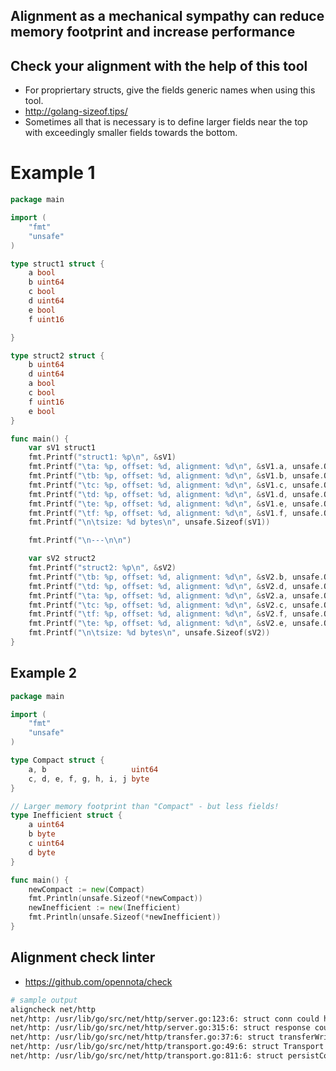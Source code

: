 ## Alignment as a mechanical sympathy can reduce memory footprint and increase performance

## Check your alignment with the help of this tool
* For propriertary structs, give the fields generic names when using this tool.
* http://golang-sizeof.tips/
* Sometimes all that is necessary is to define larger fields near the top with exceedingly smaller fields towards the bottom.

# Example 1

```go
package main

import (
	"fmt"
	"unsafe"
)

type struct1 struct {
	a bool
	b uint64
	c bool
	d uint64
	e bool
	f uint16

}

type struct2 struct {
	b uint64
	d uint64
	a bool
	c bool
	f uint16
	e bool
}

func main() {
	var sV1 struct1
	fmt.Printf("struct1: %p\n", &sV1)
	fmt.Printf("\ta: %p, offset: %d, alignment: %d\n", &sV1.a, unsafe.Offsetof(sV1.a), unsafe.Alignof(sV1.a))
	fmt.Printf("\tb: %p, offset: %d, alignment: %d\n", &sV1.b, unsafe.Offsetof(sV1.b), unsafe.Alignof(sV1.b))
	fmt.Printf("\tc: %p, offset: %d, alignment: %d\n", &sV1.c, unsafe.Offsetof(sV1.c), unsafe.Alignof(sV1.c))
	fmt.Printf("\td: %p, offset: %d, alignment: %d\n", &sV1.d, unsafe.Offsetof(sV1.d), unsafe.Alignof(sV1.d))
	fmt.Printf("\te: %p, offset: %d, alignment: %d\n", &sV1.e, unsafe.Offsetof(sV1.e), unsafe.Alignof(sV1.e))
	fmt.Printf("\tf: %p, offset: %d, alignment: %d\n", &sV1.f, unsafe.Offsetof(sV1.f), unsafe.Alignof(sV1.f))
	fmt.Printf("\n\tsize: %d bytes\n", unsafe.Sizeof(sV1))

	fmt.Printf("\n---\n\n")

	var sV2 struct2
	fmt.Printf("struct2: %p\n", &sV2)
	fmt.Printf("\tb: %p, offset: %d, alignment: %d\n", &sV2.b, unsafe.Offsetof(sV2.b), unsafe.Alignof(sV2.b))
	fmt.Printf("\td: %p, offset: %d, alignment: %d\n", &sV2.d, unsafe.Offsetof(sV2.d), unsafe.Alignof(sV2.d))
	fmt.Printf("\ta: %p, offset: %d, alignment: %d\n", &sV2.a, unsafe.Offsetof(sV2.a), unsafe.Alignof(sV2.a))
	fmt.Printf("\tc: %p, offset: %d, alignment: %d\n", &sV2.c, unsafe.Offsetof(sV2.c), unsafe.Alignof(sV2.c))
	fmt.Printf("\tf: %p, offset: %d, alignment: %d\n", &sV2.f, unsafe.Offsetof(sV2.f), unsafe.Alignof(sV2.f))
	fmt.Printf("\te: %p, offset: %d, alignment: %d\n", &sV2.e, unsafe.Offsetof(sV2.e), unsafe.Alignof(sV2.e))
	fmt.Printf("\n\tsize: %d bytes\n", unsafe.Sizeof(sV2))
}
```

## Example 2

```go
package main

import (
    "fmt"
    "unsafe"
)

type Compact struct {
    a, b                   uint64
    c, d, e, f, g, h, i, j byte
}

// Larger memory footprint than "Compact" - but less fields!
type Inefficient struct {
    a uint64
    b byte
    c uint64
    d byte
}

func main() {
    newCompact := new(Compact)
    fmt.Println(unsafe.Sizeof(*newCompact))
    newInefficient := new(Inefficient)
    fmt.Println(unsafe.Sizeof(*newInefficient))
}
```

## Alignment check linter
* https://github.com/opennota/check

```sh
# sample output
aligncheck net/http
net/http: /usr/lib/go/src/net/http/server.go:123:6: struct conn could have size 160 (currently 168)
net/http: /usr/lib/go/src/net/http/server.go:315:6: struct response could have size 152 (currently 176)
net/http: /usr/lib/go/src/net/http/transfer.go:37:6: struct transferWriter could have size 96 (currently 112)
net/http: /usr/lib/go/src/net/http/transport.go:49:6: struct Transport could have size 136 (currently 144)
net/http: /usr/lib/go/src/net/http/transport.go:811:6: struct persistConn could have size 160 (currently 176)
```